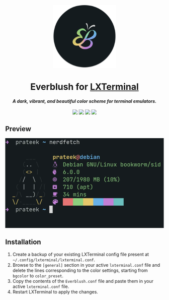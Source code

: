 <div align="center">
    <img src="https://raw.githubusercontent.com/Everblush/.github/main/assets/logo.png" height="200px" width="200px" alt="logo"> 
</div>

<h1 align="center">Everblush for <a href="https://github.com/lxde/lxterminal">LXTerminal</a></h1>

<h4 align="center"><i>A dark, vibrant, and beautiful color scheme for terminal emulators.</i></h4>

<p align="center">
    <a href="https://github.com/Everblush/terminal-emulators/stars"><img src="https://img.shields.io/github/stars/Everblush/terminal-emulators?color=e57474&labelColor=1e2528&style=for-the-badge"></a>
    <a href="https://github.com/Everblush/terminal-emulators/issues"><img src="https://img.shields.io/github/issues/Everblush/terminal-emulators?color=67b0e8&labelColor=1e2528&style=for-the-badge"></a>
    <a href="https://github.com/Everblush/terminal-emulators/blob/main/LICENSE"><img src="https://img.shields.io/static/v1?label=license&message=MIT&color=8ccf7e&labelColor=1e2528&style=for-the-badge"></a>
    <a href="https://github.com/Everblush/terminal-emulators/network/members"><img src="https://img.shields.io/github/forks/Everblush/terminal-emulators?color=e5c76b&labelColor=1e2528&style=for-the-badge"></a>
</p>

## Preview

![Everblush LXTerminal](https://raw.githubusercontent.com/Everblush/terminal-emulators/main/assets/Everblush-LXTerminal.webp)

## Installation

1. Create a backup of your existing LXTerminal config file present at `~/.config/lxterminal/lxterminal.conf`.
2. Browse to the `[general]` section in your active `lxterminal.conf` file and delete the lines corresponding to the color settings, starting from `bgcolor` to `color_preset`.
3. Copy the contents of the `Everblush.conf` file and paste them in your active `lxterminal.conf` file.
4. Restart LXTerminal to apply the changes.

